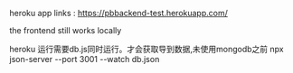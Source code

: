 heroku app links :
https://pbbackend-test.herokuapp.com/

the frontend still works locally

heroku 运行需要db.js同时运行。才会获取导到数据,未使用mongodb之前
npx json-server --port 3001 --watch db.json

